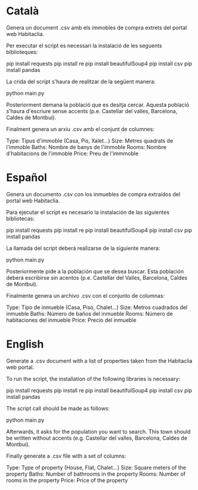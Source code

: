 # Català

Genera un document .csv amb els immobles de compra extrets del portal web Habitaclia.

Per executar el script es necessari la instalació de les seguents biblioteques:

pip install requests
pip install re
pip install beautifulSoup4
pip install csv
pip install pandas

La crida del script s'haura de realitzar de la següent manera:

python main.py

Posteriorment demana la població que es desitja cercar. Aquesta població s'haura d'escriure sense accents (p.e. Castellar del valles, Barcelona, Caldes de Montbui).

Finalment genera un arxiu .csv amb el conjunt de columnes:

Type: Tipus d'immoble (Casa, Pis, Xalet...)
Size: Metres quadrats de l'immoble
Baths: Nombre de banys de l'immoble
Rooms: Nombre d'habitacions de l'immoble
Price: Preu de l'immmoble

# Español

Genera un documento .csv con los inmuebles de compra extraídos del portal web Habitaclia.

Para ejecutar el script es necesario la instalación de las siguientes bibliotecas:

pip install requests
pip install re
pip install beautifulSoup4
pip install csv
pip install pandas

La llamada del script deberá realizarse de la siguiente manera:

python main.py

Posteriormente pide a la población que se desea buscar. Esta población deberá escribirse sin acentos (p.e. Castellar del Valles, Barcelona, Caldes de Montbui).

Finalmente genera un archivo .csv con el conjunto de columnas:

Type: Tipo de inmueble (Casa, Piso, Chalet...)
Size: Metros cuadrados del inmueble
Baths: Número de baños del inmueble
Rooms: Número de habitaciones del inmueble
Price: Precio del inmueble

# English

Generate a .csv document with a list of properties taken from the Habitaclia web portal.

To run the script, the installation of the following libraries is necessary:

pip install requests
pip install re
pip install beautifulSoup4
pip install csv
pip install pandas

The script call should be made as follows:

python main.py

Afterwards, it asks for the population you want to search. This town should be written without accents (e.g. Castellar del valles, Barcelona, Caldes de Montbui).

Finally generate a .csv file with a set of columns:

Type: Type of property (House, Flat, Chalet...)
Size: Square meters of the property
Baths: Number of bathrooms in the property
Rooms: Number of rooms in the property
Price: Price of the property
